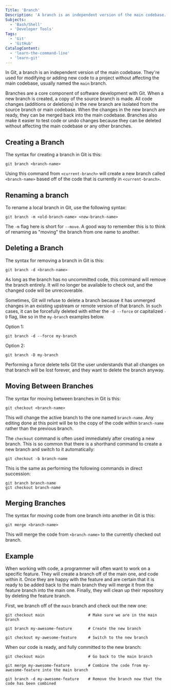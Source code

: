 ```yaml
---
Title: 'Branch'
Description: 'A branch is an independent version of the main codebase.'
Subjects:
  - 'Bash/Shell'
  - 'Developer Tools'
Tags:
  - 'Git'
  - 'GitHub'
CatalogContent:
  - 'learn-the-command-line'
  - 'learn-git'
---
```


In Git, a branch is an independent version of the main codebase. They're used for modifying or adding new code to a project without affecting the main codebase, usually named the `main` branch.

Branches are a core component of software development with Git. When a new branch is created, a copy of the source branch is made. All code changes (additions or deletions) in the new branch are isolated from the source branch or main codebase. When the changes in the new branch are ready, they can be merged back into the main codebase. Branches also make it easier to test code or undo changes because they can be deleted without affecting the main codebase or any other branches.

<!-- IMAGE: Standard Git branching with main branch, splitting into two, merging at the end. -->

## Creating a Branch

The syntax for creating a branch in Git is this:

```pseudo
git branch <branch-name>
```

Using this command from `<current-branch>` will create a new branch called `<branch-name>` based off of the code that is currently in `<current-branch>`.

## Renaming a branch

To rename a local branch in Git, use the following syntax:

```pseudo
git branch -m <old-branch-name> <new-branch-name>
```

The `-m` flag here is short for `--move`. A good way to remember this is to think of renaming as "moving" the branch from one name to another.

## Deleting a Branch

The syntax for removing a branch in Git is this:

```pseudo
git branch -d <branch-name>
```

As long as the branch has no uncommitted code, this command will remove the branch entirely. It will no longer be available to check out, and the changed code will be unrecoverable.

Sometimes, Git will refuse to delete a branch because it has unmerged changes in an existing upstream or remote version of that branch. In such cases, it can be forcefully deleted with either the `-d --force` or capitalized `-D` flag, like so in the `my-branch` examples below.

Option 1:

```shell
git branch -d --force my-branch
```

Option 2:

```shell
git branch -D my-branch
```

Performing a force delete tells Git the user understands that all changes on that branch will be lost forever, and they want to delete the branch anyway.

## Moving Between Branches

The syntax for moving between branches in Git is this:

```pseudo
git checkout <branch-name>
```

This will change the active branch to the one named `branch-name`. Any editing done at this point will be to the copy of the code within `branch-name` rather than the previous branch.

The `checkout` command is often used immediately after creating a new branch. This is so common that there is a shorthand command to create a new branch and switch to it automatically:

```shell
git checkout -b branch-name
```

This is the same as performing the following commands in direct succession:

```shell
git branch branch-name
git checkout branch-name
```

## Merging Branches

The syntax for moving code from one branch into another in Git is this:

```pseudo
git merge <branch-name>
```

This will merge the code from `<branch-name>` to the currently checked out branch.

## Example

When working with code, a programmer will often want to work on a specific feature. They will create a branch off of the main one, and code within it. Once they are happy with the feature and are certain that it is ready to be added back to the main branch they will merge it from the feature branch into the main one. Finally, they will clean up their repository by deleting the feature branch.

First, we branch off of the `main` branch and check out the new one:

```shell
git checkout main                   # Make sure we are in the main branch

git branch my-awesome-feature       # Create the new branch

git checkout my-awesome-feature     # Switch to the new branch
```

When our code is ready, and fully committed to the new branch:

```shell
git checkout main                   # Go back to the main branch

git merge my-awesome-feature        # Combine the code from my-awesome-feature into the main branch

git branch -d my-awesome-feature    # Remove the branch now that the code has been combined
```

